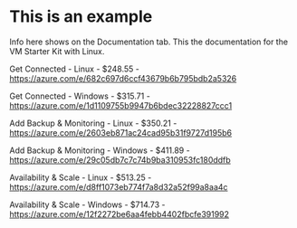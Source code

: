 # This is an example

Info here shows on the Documentation tab. This the documentation for the VM Starter Kit with Linux.

Get Connected - Linux - $248.55 - https://azure.com/e/682c697d6ccf43679b6b795bdb2a5326

Get Connected - Windows - $315.71 - https://azure.com/e/1d1109755b9947b6bdec32228827ccc1

Add Backup & Monitoring - Linux - $350.21 - https://azure.com/e/2603eb871ac24cad95b31f9727d195b6

Add Backup & Monitoring - Windows - $411.89 - https://azure.com/e/29c05db7c7c74b9ba310953fc180ddfb

Availability & Scale - Linux - $513.25 - https://azure.com/e/d8ff1073eb774f7a8d32a52f99a8aa4c

Availability & Scale - Windows - $714.73 - https://azure.com/e/12f2272be6aa4febb4402fbcfe391992